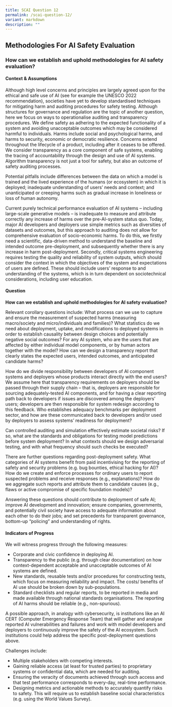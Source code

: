 ```yaml
---
title: SCAI Question 12
permalink: /scai-question-12/
variant: markdown
description: ""
---
```

## Methodologies For AI Safety Evaluation

### How can we establish and uphold methodologies for AI safety evaluation?

#### Context & Assumptions

Although high level concerns and principles are largely agreed upon for the ethical and safe use of AI (see for example the UNESCO 2022 recommendation), societies have yet to develop standardised techniques for mitigating harm and auditing procedures for safety testing. Although structures for governance and regulation are the topic of another question, here we focus on ways to operationalise auditing and transparency procedures. We define safety as adhering to the expected functionality of a system and avoiding unacceptable outcomes which may be considered harmful to individuals. Harms include social and psychological harms, and harms to security, economic or democratic resilience. Concerns extend throughout the lifecycle of a product, including after it ceases to be offered. We consider transparency as a core component of safe systems, enabling the tracing of accountability through the design and use of AI systems. Algorithm transparency is not just a tool for safety, but also an outcome of safety auditing processes.

Potential pitfalls include differences between the data on which a model is trained and the lived experience of the humans (or ecosystem) in which it is deployed; inadequate understanding of users’ needs and context; and unanticipated or creeping harms such as gradual increase in loneliness or loss of human autonomy.

Current purely technical performance evaluation of AI systems – including large-scale generative models – is inadequate to measure and attribute correctly any increase of harms over the pre-AI-system status quo. Today, major AI developers and deployers use simple metrics such as diversities of datasets and outcomes, but this approach to auditing does not allow for comprehensive evaluation of socio-economic harms. To do this, we firstly need a scientific, data-driven method to understand the baseline and intended outcome pre-deployment, and subsequently whether there is any increase in harm post-deployment. Secondly, critical systems engineering requires testing the quality and reliability of system outputs, which should consider the context in which the objectives of the system and expectations of users are defined. These should include users’ response to and understanding of the systems, which is in turn dependent on sociotechnical considerations, including user education.

#### Question

**How can we establish and uphold methodologies for AI safety evaluation?**

Relevant corollary questions include: What process can we use to capture and ensure the measurement of suspected harms (measuring macro/society and micro/individuals and families)? What statistics do we need about deployment, uptake, and modifications to deployed systems in order to establish causality between design choices and potentially negative social outcomes? For any AI system, who are the users that are affected by either individual model components, or by human actors together with the model? How can we design a transparency report that clearly states the expected users, intended outcomes, and anticipated candidate harms? 

How do we divide responsibility between developers of AI component systems and deployers whose products interact directly with the end users? We assume here that transparency requirements on deployers should be passed through their supply chain – that is, deployers are responsible for sourcing adequately-tested AI components, and for having a clear reporting path back to developers if issues are discovered among the deployers’ users; developers are then responsible for system redesign according to this feedback. Who establishes adequacy benchmarks per deployment sector, and how are these communicated back to developers and/or used by deployers to assess systems’ readiness for deployment?

Can controlled auditing and simulation effectively estimate societal risks? If so, what are the standards and obligations for testing model predictions before system deployment? In what contexts should we design adversarial testing, and with what frequency should such checks be executed? 

There are further questions regarding post-deployment safety. What categories of AI systems benefit from paid incentivising for the reporting of safety and security problems (e.g. bug bounties, ethical hacking for AI)? How do we create and enforce processes for ordinary users to report suspected problems and receive responses (e.g., explanations)? How do we aggregate such reports and attribute them to candidate causes (e.g., flaws or active compromise of specific foundation models)?

Answering these questions should contribute to deployment of safe AI; improve AI development and innovation; ensure companies, governments, and potentially civil society have access to adequate information about each other to do their jobs; and set precedents for transparent governance, bottom-up “policing” and understanding of rights.

#### Indicators of Progress

We will witness progress through the following measures:

* Corporate and civic confidence in deploying AI.
* Transparency to the public (e.g. through clear documentation) on how context-dependent acceptable and unacceptable outcomes of AI systems are defined.
* New standards, reusable tests and/or procedures for constructing tests, which focus on measuring reliability and impact. The costs/ benefits of AI use should be broken down by sub-populations.
* Standard checklists and regular reports, to be reported in media and made available through national standards organisations. The reporting of AI harms should be reliable (e.g., non-spurious).

A possible approach, in analogy with cybersecurity, is institutions like an AI CERT (Computer Emergency Response Team) that will gather and analyse reported AI vulnerabilities and failures and work with model developers and deployers to continuously improve the safety of the AI ecosystem. Such institutions could help address the specific post-deployment questions above.
 
Challenges include:

* Multiple stakeholders with competing interests.
* Gaining reliable access (at least for trusted parties) to proprietary systems or confidential data, which are needed for auditing.
* Ensuring the veracity of documents achieved through such access and that test performance corresponds to every-day, real-time performance.
* Designing metrics and actionable methods to accurately quantify risks to safety. This will require us to establish baseline social characteristics (e.g. using the World Values Survey).